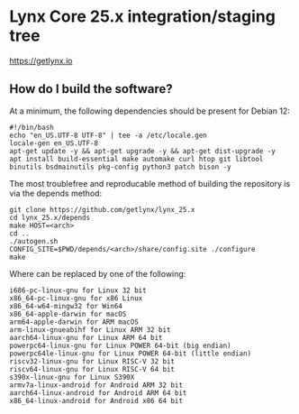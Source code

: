 Lynx Core 25.x integration/staging tree
=======================================

https://getlynx.io


How do I build the software?
----------------------------

At a minimum, the following dependencies should be present for Debian 12:

    #!/bin/bash
    echo "en_US.UTF-8 UTF-8" | tee -a /etc/locale.gen
    locale-gen en_US.UTF-8
    apt-get update -y && apt-get upgrade -y && apt-get dist-upgrade -y
    apt install build-essential make automake curl htop git libtool binutils bsdmainutils pkg-config python3 patch bison -y

The most troublefree and reproducable method of building the repository is via the depends method:

    git clone https://github.com/getlynx/lynx_25.x
    cd lynx_25.x/depends
    make HOST=<arch>
    cd ..
    ./autogen.sh
    CONFIG_SITE=$PWD/depends/<arch>/share/config.site ./configure
    make

Where <arch> can be replaced by one of the following:

    i686-pc-linux-gnu for Linux 32 bit
    x86_64-pc-linux-gnu for x86 Linux
    x86_64-w64-mingw32 for Win64
    x86_64-apple-darwin for macOS
    arm64-apple-darwin for ARM macOS
    arm-linux-gnueabihf for Linux ARM 32 bit
    aarch64-linux-gnu for Linux ARM 64 bit
    powerpc64-linux-gnu for Linux POWER 64-bit (big endian)
    powerpc64le-linux-gnu for Linux POWER 64-bit (little endian)
    riscv32-linux-gnu for Linux RISC-V 32 bit
    riscv64-linux-gnu for Linux RISC-V 64 bit
    s390x-linux-gnu for Linux S390X
    armv7a-linux-android for Android ARM 32 bit
    aarch64-linux-android for Android ARM 64 bit
    x86_64-linux-android for Android x86 64 bit

